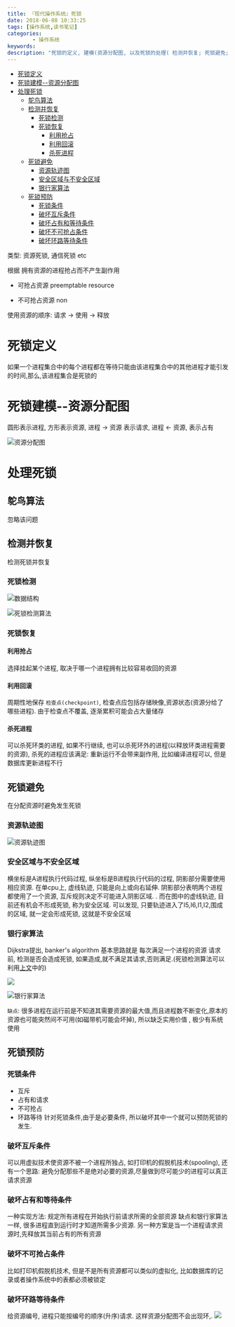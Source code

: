```yaml
---
title: 『现代操作系统』死锁
date: 2018-06-08 10:33:25
tags: [操作系统,读书笔记]
categories: 
        - 操作系统
keywords: 
description: "死锁的定义, 建模(资源分配图, 以及死锁的处理( 检测并恢复; 死锁避免; 死锁预防)"
---
```



<!-- TOC -->

- [死锁定义](#死锁定义)
- [死锁建模--资源分配图](#死锁建模--资源分配图)
- [处理死锁](#处理死锁)
    - [鸵鸟算法](#鸵鸟算法)
    - [检测并恢复](#检测并恢复)
        - [死锁检测](#死锁检测)
        - [死锁恢复](#死锁恢复)
            - [利用抢占](#利用抢占)
            - [利用回滚](#利用回滚)
            - [杀死进程](#杀死进程)
    - [死锁避免](#死锁避免)
        - [资源轨迹图](#资源轨迹图)
        - [安全区域与不安全区域](#安全区域与不安全区域)
        - [银行家算法](#银行家算法)
    - [死锁预防](#死锁预防)
        - [死锁条件](#死锁条件)
        - [破坏互斥条件](#破坏互斥条件)
        - [破坏占有和等待条件](#破坏占有和等待条件)
        - [破坏不可抢占条件](#破坏不可抢占条件)
        - [破坏环路等待条件](#破坏环路等待条件)

<!-- /TOC -->

类型: 资源死锁, 通信死锁 etc

根据 拥有资源的进程抢占而不产生副作用

* 可抢占资源 preemptable resource


* 不可抢占资源 non

 
使用资源的顺序: 请求  ->  使用 -> 释放

<a id="markdown-死锁定义" name="死锁定义"></a>
# 死锁定义

如果一个进程集合中的每个进程都在等待只能由该进程集合中的其他进程才能引发的时间,那么,该进程集合是死锁的

<a id="markdown-死锁建模--资源分配图" name="死锁建模--资源分配图"></a>
# 死锁建模--资源分配图

圆形表示进程, 方形表示资源,  进程 -> 资源 表示请求,   进程 <- 资源, 表示占有

![资源分配图](https://upload-images.jianshu.io/upload_images/7130568-b562b5cc4d2f9ee5.png?imageMogr2/auto-orient/strip%7CimageView2/2/w/1240)


<a id="markdown-处理死锁" name="处理死锁"></a>
# 处理死锁
<a id="markdown-鸵鸟算法" name="鸵鸟算法"></a>
## 鸵鸟算法
忽略该问题
<a id="markdown-检测并恢复" name="检测并恢复"></a>
## 检测并恢复
检测死锁并恢复
<a id="markdown-死锁检测" name="死锁检测"></a>
### 死锁检测
	
![数据结构](https://upload-images.jianshu.io/upload_images/7130568-e6173f74ab245c7c.png?imageMogr2/auto-orient/strip%7CimageView2/2/w/1240)

![死锁检测算法](https://upload-images.jianshu.io/upload_images/7130568-f59934872b5946f8.png?imageMogr2/auto-orient/strip%7CimageView2/2/w/1240)

<a id="markdown-死锁恢复" name="死锁恢复"></a>
### 死锁恢复
<a id="markdown-利用抢占" name="利用抢占"></a>
#### 利用抢占
选择挂起某个进程, 取决于哪一个进程拥有比较容易收回的资源
<a id="markdown-利用回滚" name="利用回滚"></a>
#### 利用回滚
周期性地保存 `检查点(checkpoint)`, 检查点应包括存储映像,资源状态(资源分给了哪些进程). 由于检查点不覆盖, 逐渐累积可能会占大量储存
<a id="markdown-杀死进程" name="杀死进程"></a>
#### 杀死进程
可以杀死环类的进程, 如果不行继续,  也可以杀死环外的进程(以释放环类进程需要的资源),  杀死的进程应该满足: 重新运行不会带来副作用, 比如编译进程可以, 但是数据库更新进程不行
<a id="markdown-死锁避免" name="死锁避免"></a>
## 死锁避免
在分配资源时避免发生死锁
<a id="markdown-资源轨迹图" name="资源轨迹图"></a>
### 资源轨迹图

![资源轨迹图](https://upload-images.jianshu.io/upload_images/7130568-5230cc928d411915.png?imageMogr2/auto-orient/strip%7CimageView2/2/w/1240)

<a id="markdown-安全区域与不安全区域" name="安全区域与不安全区域"></a>
### 安全区域与不安全区域
横坐标是A进程执行代码过程, 纵坐标是B进程执行代码的过程, 阴影部分需要使用相应资源.  在单cpu上, 虚线轨迹, 只能是向上或向右延伸.  阴影部分表明两个进程都使用了一个资源, 互斥规则决定不可能进入阴影区域. .  而在图中的虚线轨迹, 目前还有机会不形成死锁, 称为安全区域. 可以发现, 只要轨迹进入了I5,I6,I1,I2,围成的区域, 就一定会形成死锁, 这就是不安全区域

<a id="markdown-银行家算法" name="银行家算法"></a>
### 银行家算法
Dijkstra提出,  banker's algorithm
基本思路就是 每次满足一个进程的资源  请求前, 检测是否会造成死锁, 如果造成,就不满足其请求,否则满足.(死锁检测算法可以利用[上文](#死锁检测)中的)

![](https://upload-images.jianshu.io/upload_images/7130568-bb6a8bd61823f8f2.png?imageMogr2/auto-orient/strip%7CimageView2/2/w/1240)


![银行家算法](https://upload-images.jianshu.io/upload_images/7130568-d08905186ef3dc01.png?imageMogr2/auto-orient/strip%7CimageView2/2/w/1240)

`缺点`: 很多进程在运行前是不知道其需要资源的最大值,而且进程数不断变化,原本的资源也可能突然间不可用(如磁带机可能会坏掉), 所以缺乏实用价值  , 极少有系统使用
<a id="markdown-死锁预防" name="死锁预防"></a>
## 死锁预防
<a id="markdown-死锁条件" name="死锁条件"></a>
### 死锁条件
- 互斥
- 占有和请求
- 不可抢占
- 环路等待
针对死锁条件,由于是必要条件, 所以破坏其中一个就可以预防死锁的发生.

<a id="markdown-破坏互斥条件" name="破坏互斥条件"></a>
### 破坏互斥条件
可以用虚拟技术使资源不被一个进程所独占, 如打印机的假脱机技术(spooling),
还有一个思路: 避免分配那些不是绝对必要的资源,尽量做到尽可能少的进程可以真正请求资源

<a id="markdown-破坏占有和等待条件" name="破坏占有和等待条件"></a>
### 破坏占有和等待条件
一种实现方法: 规定所有进程在开始执行前请求所需的全部资源
缺点和银行家算法一样, 很多进程直到运行时才知道所需多少资源.
另一种方案是当一个进程请求资源时,先释放其当前占有的所有资源

<a id="markdown-破坏不可抢占条件" name="破坏不可抢占条件"></a>
### 破坏不可抢占条件
比如打印机假脱机技术, 但是不是所有资源都可以类似的虚拟化, 比如数据库的记录或者操作系统中的表都必须被锁定

<a id="markdown-破坏环路等待条件" name="破坏环路等待条件"></a>
### 破坏环路等待条件
给资源编号, 进程只能按编号的顺序(升序)请求. 这样资源分配图不会出现环,.
![](https://upload-images.jianshu.io/upload_images/7130568-bb7eb107efa2d53a.png?imageMogr2/auto-orient/strip%7CimageView2/2/w/1240)

